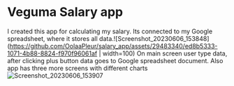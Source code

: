 # Veguma Salary app

I created this app for calculating my salary. Its connected to my Google spreadsheet, where it stores all data.![Screenshot_20230606_153848](https://github.com/OolaaPleur/salary_app/assets/29483340/ed8b5333-1071-4b88-8824-f970f96061af | width=100)
On main screen user type data, after clicking plus button data goes to Google spreadsheet document. Also app has three more screens with different charts![Screenshot_20230606_153907](https://github.com/OolaaPleur/salary_app/assets/29483340/2cb14d7f-e4cb-4467-a9ac-de7b3c4cac58)
